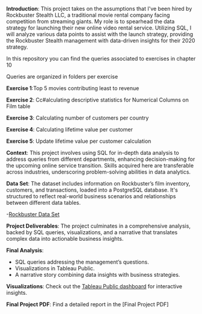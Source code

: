 
**Introduction**: This project takes on the assumptions that I've been hired by Rockbuster Stealth LLC, a traditional movie rental company facing competition from streaming giants. My role is to spearhead the data strategy for launching their new online video rental service. Utilizing SQL, I will analyze various data points to assist with the launch strategy, providing the Rockbuster Stealth management with data-driven insights for their 2020 strategy.


In this repository you can find the queries associated to exercises in chapter 10

Queries are organized in folders per exercise

**Exercise 1**:Top 5 movies contributing least to revenue

**Exercise 2**: Cc#alculating descriptive statistics for Numerical Columns on Film table

**Exercise 3**: Calculating number of customers per country

**Exercise 4**: Calculating lifetime value per customer

**Exercise 5**: Update lifetime value per customer calculation




**Context**: This project involves using SQL for in-depth data analysis to address queries from different departments, enhancing decision-making for the upcoming online service transition. Skills acquired here are transferable across industries, underscoring problem-solving abilities in data analytics.

**Data Set**: The dataset includes information on Rockbuster’s film inventory, customers, and transactions, loaded into a PostgreSQL database. It's structured to reflect real-world business scenarios and relationships between different data tables.

-[Rockbuster Data Set](https://github.com/isom17/InstaCartAnalysis/files/14471305/Rockbuster.Excel.Data.xls)

**Project Deliverables**: The project culminates in a comprehensive analysis, backed by SQL queries, visualizations, and a narrative that translates complex data into actionable business insights.

**Final Analysis**:
- SQL queries addressing the management’s questions.
- Visualizations in Tableau Public.
- A narrative story combining data insights with business strategies.

**Visualizations**: Check out the [Tableau Public dashboard](https://public.tableau.com/app/profile/isom.winton/vizzes) for interactive insights.  

**Final Project PDF**: Find a detailed report in the [Final Project PDF]

